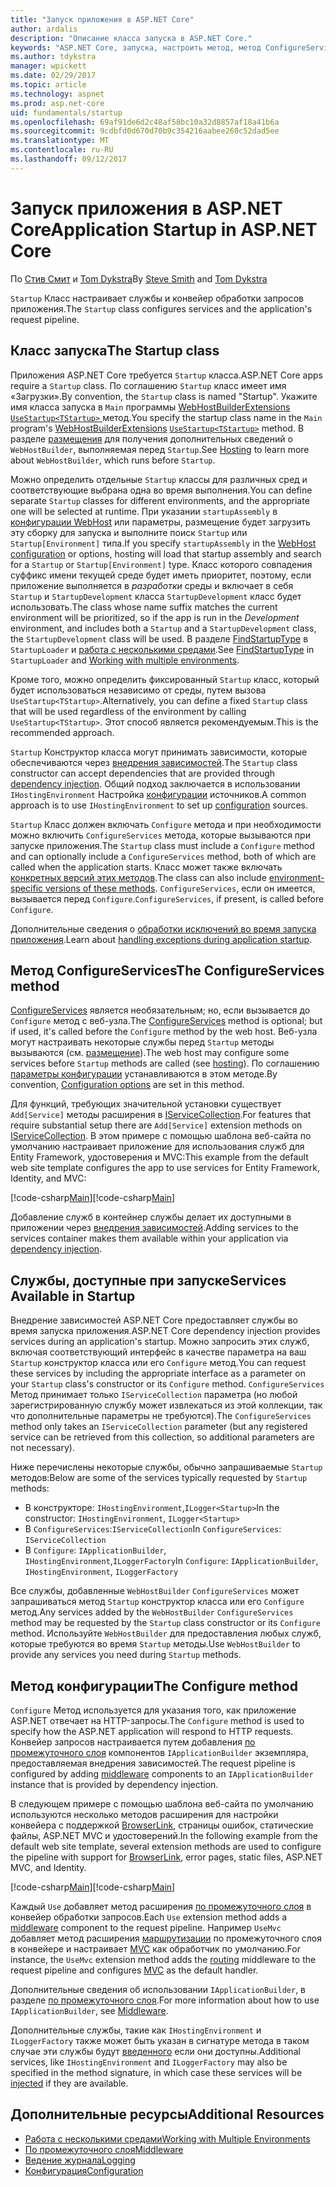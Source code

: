 ```yaml
---
title: "Запуск приложения в ASP.NET Core"
author: ardalis
description: "Описание класса запуска в ASP.NET Core."
keywords: "ASP.NET Core, запуска, настроить метод, метод ConfigureServices"
ms.author: tdykstra
manager: wpickett
ms.date: 02/29/2017
ms.topic: article
ms.technology: aspnet
ms.prod: asp.net-core
uid: fundamentals/startup
ms.openlocfilehash: 69af91de6d2c48af58bc10a32d8857af18a41b6a
ms.sourcegitcommit: 9cdbfd0d670d70b9c354216aabee260c52dad5ee
ms.translationtype: MT
ms.contentlocale: ru-RU
ms.lasthandoff: 09/12/2017
---
```

# <a name="application-startup-in-aspnet-core"></a><span data-ttu-id="118f3-104">Запуск приложения в ASP.NET Core</span><span class="sxs-lookup"><span data-stu-id="118f3-104">Application Startup in ASP.NET Core</span></span>

<span data-ttu-id="118f3-105">По [Стив Смит](https://ardalis.com/) и [Tom Dykstra](https://github.com/tdykstra/)</span><span class="sxs-lookup"><span data-stu-id="118f3-105">By [Steve Smith](https://ardalis.com/) and [Tom Dykstra](https://github.com/tdykstra/)</span></span>

<span data-ttu-id="118f3-106">`Startup` Класс настраивает службы и конвейер обработки запросов приложения.</span><span class="sxs-lookup"><span data-stu-id="118f3-106">The `Startup` class configures services and the application's request pipeline.</span></span> 

## <a name="the-startup-class"></a><span data-ttu-id="118f3-107">Класс запуска</span><span class="sxs-lookup"><span data-stu-id="118f3-107">The Startup class</span></span>

<span data-ttu-id="118f3-108">Приложения ASP.NET Core требуется `Startup` класса.</span><span class="sxs-lookup"><span data-stu-id="118f3-108">ASP.NET Core apps require a `Startup` class.</span></span> <span data-ttu-id="118f3-109">По соглашению `Startup` класс имеет имя «Загрузки».</span><span class="sxs-lookup"><span data-stu-id="118f3-109">By convention, the `Startup` class is named "Startup".</span></span> <span data-ttu-id="118f3-110">Укажите имя класса запуска в `Main` программы [WebHostBuilderExtensions](https://docs.microsoft.com/aspnet/core/api/microsoft.aspnetcore.hosting.webhostbuilderextensions) [ `UseStartup<TStartup>` ](https://docs.microsoft.com/aspnet/core/api/microsoft.aspnetcore.hosting.webhostbuilderextensions#Microsoft_AspNetCore_Hosting_WebHostBuilderExtensions_UseStartup__1_Microsoft_AspNetCore_Hosting_IWebHostBuilder_) метод.</span><span class="sxs-lookup"><span data-stu-id="118f3-110">You specify the startup class name in the `Main` program's [WebHostBuilderExtensions](https://docs.microsoft.com/aspnet/core/api/microsoft.aspnetcore.hosting.webhostbuilderextensions) [`UseStartup<TStartup>`](https://docs.microsoft.com/aspnet/core/api/microsoft.aspnetcore.hosting.webhostbuilderextensions#Microsoft_AspNetCore_Hosting_WebHostBuilderExtensions_UseStartup__1_Microsoft_AspNetCore_Hosting_IWebHostBuilder_) method.</span></span> <span data-ttu-id="118f3-111">В разделе [размещения](xref:fundamentals/hosting) для получения дополнительных сведений о `WebHostBuilder`, выполняемая перед `Startup`.</span><span class="sxs-lookup"><span data-stu-id="118f3-111">See [Hosting](xref:fundamentals/hosting) to learn more about `WebHostBuilder`, which runs before `Startup`.</span></span>

<span data-ttu-id="118f3-112">Можно определить отдельные `Startup` классы для различных сред и соответствующие выбрана одна во время выполнения.</span><span class="sxs-lookup"><span data-stu-id="118f3-112">You can define separate `Startup` classes for different environments, and the appropriate one will be selected at runtime.</span></span> <span data-ttu-id="118f3-113">При указании `startupAssembly` в [конфигурации WebHost](https://docs.microsoft.com/aspnet/core/fundamentals/hosting?tabs=aspnetcore2x#configuring-a-host) или параметры, размещение будет загрузить эту сборку для запуска и выполните поиск `Startup` или `Startup[Environment]` типа.</span><span class="sxs-lookup"><span data-stu-id="118f3-113">If you specify `startupAssembly` in the [WebHost configuration](https://docs.microsoft.com/aspnet/core/fundamentals/hosting?tabs=aspnetcore2x#configuring-a-host) or options, hosting will load that startup assembly and search for a `Startup` or `Startup[Environment]` type.</span></span> <span data-ttu-id="118f3-114">Класс которого совпадения суффикс имени текущей среде будет иметь приоритет, поэтому, если приложение выполняется в *разработки* среды и включает в себя `Startup` и `StartupDevelopment` класса `StartupDevelopment` класс будет использовать.</span><span class="sxs-lookup"><span data-stu-id="118f3-114">The class whose name suffix matches the current environment will be prioritized, so if the app is run in the *Development* environment, and includes both a `Startup` and a `StartupDevelopment` class, the `StartupDevelopment` class will be used.</span></span> <span data-ttu-id="118f3-115">В разделе [FindStartupType](https://github.com/aspnet/Hosting/blob/rel/1.1.0/src/Microsoft.AspNetCore.Hosting/Internal/StartupLoader.cs) в `StartupLoader` и [работа с несколькими средами](environments.md#startup-conventions).</span><span class="sxs-lookup"><span data-stu-id="118f3-115">See [FindStartupType](https://github.com/aspnet/Hosting/blob/rel/1.1.0/src/Microsoft.AspNetCore.Hosting/Internal/StartupLoader.cs) in `StartupLoader` and [Working with multiple environments](environments.md#startup-conventions).</span></span>

<span data-ttu-id="118f3-116">Кроме того, можно определить фиксированный `Startup` класс, который будет использоваться независимо от среды, путем вызова `UseStartup<TStartup>`.</span><span class="sxs-lookup"><span data-stu-id="118f3-116">Alternatively, you can define a fixed `Startup` class that will be used regardless of the environment by calling `UseStartup<TStartup>`.</span></span> <span data-ttu-id="118f3-117">Этот способ является рекомендуемым.</span><span class="sxs-lookup"><span data-stu-id="118f3-117">This is the recommended approach.</span></span>

<span data-ttu-id="118f3-118">`Startup` Конструктор класса могут принимать зависимости, которые обеспечиваются через [внедрения зависимостей](xref:fundamentals/dependency-injection).</span><span class="sxs-lookup"><span data-stu-id="118f3-118">The `Startup` class constructor can accept dependencies that are provided through [dependency injection](xref:fundamentals/dependency-injection).</span></span> <span data-ttu-id="118f3-119">Общий подход заключается в использовании `IHostingEnvironment` Настройка [конфигурации](xref:fundamentals/configuration) источников.</span><span class="sxs-lookup"><span data-stu-id="118f3-119">A common approach is to use `IHostingEnvironment` to set up [configuration](xref:fundamentals/configuration) sources.</span></span>

<span data-ttu-id="118f3-120">`Startup` Класс должен включать `Configure` метода и при необходимости можно включить `ConfigureServices` метода, которые вызываются при запуске приложения.</span><span class="sxs-lookup"><span data-stu-id="118f3-120">The `Startup` class must include a `Configure` method and can optionally include a `ConfigureServices` method, both of which are called when the application starts.</span></span> <span data-ttu-id="118f3-121">Класс может также включать [конкретных версий этих методов](xref:fundamentals/environments#startup-conventions).</span><span class="sxs-lookup"><span data-stu-id="118f3-121">The class can also include [environment-specific versions of these methods](xref:fundamentals/environments#startup-conventions).</span></span> <span data-ttu-id="118f3-122">`ConfigureServices`, если он имеется, вызывается перед `Configure`.</span><span class="sxs-lookup"><span data-stu-id="118f3-122">`ConfigureServices`, if present, is called before `Configure`.</span></span>

<span data-ttu-id="118f3-123">Дополнительные сведения о [обработки исключений во время запуска приложения](xref:fundamentals/error-handling#startup-exception-handling).</span><span class="sxs-lookup"><span data-stu-id="118f3-123">Learn about [handling exceptions during application startup](xref:fundamentals/error-handling#startup-exception-handling).</span></span>

## <a name="the-configureservices-method"></a><span data-ttu-id="118f3-124">Метод ConfigureServices</span><span class="sxs-lookup"><span data-stu-id="118f3-124">The ConfigureServices method</span></span>

<span data-ttu-id="118f3-125">[ConfigureServices](https://docs.microsoft.com/aspnet/core/api/microsoft.aspnetcore.hosting.startupbase#Microsoft_AspNetCore_Hosting_StartupBase_ConfigureServices_Microsoft_Extensions_DependencyInjection_IServiceCollection_) является необязательным; но, если вызывается до `Configure` метод с веб-узла.</span><span class="sxs-lookup"><span data-stu-id="118f3-125">The [ConfigureServices](https://docs.microsoft.com/aspnet/core/api/microsoft.aspnetcore.hosting.startupbase#Microsoft_AspNetCore_Hosting_StartupBase_ConfigureServices_Microsoft_Extensions_DependencyInjection_IServiceCollection_) method is optional; but if used, it's called before the `Configure` method by the web host.</span></span> <span data-ttu-id="118f3-126">Веб-узла могут настраивать некоторые службы перед ``Startup`` методы вызываются (см. [размещение](xref:fundamentals/hosting)).</span><span class="sxs-lookup"><span data-stu-id="118f3-126">The web host may configure some services before ``Startup`` methods are called (see [hosting](xref:fundamentals/hosting)).</span></span> <span data-ttu-id="118f3-127">По соглашению [параметры конфигурации](xref:fundamentals/configuration) устанавливаются в этом методе.</span><span class="sxs-lookup"><span data-stu-id="118f3-127">By convention, [Configuration options](xref:fundamentals/configuration) are set in this method.</span></span>

<span data-ttu-id="118f3-128">Для функций, требующих значительной установки существует `Add[Service]` методы расширения в [IServiceCollection](https://docs.microsoft.com/aspnet/core/api/microsoft.extensions.dependencyinjection.iservicecollection).</span><span class="sxs-lookup"><span data-stu-id="118f3-128">For features that require substantial setup there are `Add[Service]` extension methods on [IServiceCollection](https://docs.microsoft.com/aspnet/core/api/microsoft.extensions.dependencyinjection.iservicecollection).</span></span> <span data-ttu-id="118f3-129">В этом примере с помощью шаблона веб-сайта по умолчанию настраивает приложение для использования служб для Entity Framework, удостоверения и MVC:</span><span class="sxs-lookup"><span data-stu-id="118f3-129">This example from the default web site template configures the app to use services for Entity Framework, Identity, and MVC:</span></span>

<span data-ttu-id="118f3-130">[!code-csharp[Main](../common/samples/WebApplication1/Startup.cs?highlight=4,7,11&start=40&end=55)]</span><span class="sxs-lookup"><span data-stu-id="118f3-130">[!code-csharp[Main](../common/samples/WebApplication1/Startup.cs?highlight=4,7,11&start=40&end=55)]</span></span>

<span data-ttu-id="118f3-131">Добавление служб в контейнер службы делает их доступными в приложении через [внедрения зависимостей](xref:fundamentals/dependency-injection).</span><span class="sxs-lookup"><span data-stu-id="118f3-131">Adding services to the services container makes them available within your application via [dependency injection](xref:fundamentals/dependency-injection).</span></span>

## <a name="services-available-in-startup"></a><span data-ttu-id="118f3-132">Службы, доступные при запуске</span><span class="sxs-lookup"><span data-stu-id="118f3-132">Services Available in Startup</span></span>

<span data-ttu-id="118f3-133">Внедрение зависимостей ASP.NET Core предоставляет службы во время запуска приложения.</span><span class="sxs-lookup"><span data-stu-id="118f3-133">ASP.NET Core dependency injection provides services during an application's startup.</span></span> <span data-ttu-id="118f3-134">Можно запросить этих служб, включая соответствующий интерфейс в качестве параметра на ваш `Startup` конструктор класса или его `Configure` метод.</span><span class="sxs-lookup"><span data-stu-id="118f3-134">You can request these services by including the appropriate interface as a parameter on your `Startup` class's constructor or its `Configure` method.</span></span> <span data-ttu-id="118f3-135">`ConfigureServices` Метод принимает только `IServiceCollection` параметра (но любой зарегистрированную службу может извлекаться из этой коллекции, так что дополнительные параметры не требуются).</span><span class="sxs-lookup"><span data-stu-id="118f3-135">The `ConfigureServices` method only takes an `IServiceCollection` parameter (but any registered service can be retrieved from this collection, so additional parameters are not necessary).</span></span>

<span data-ttu-id="118f3-136">Ниже перечислены некоторые службы, обычно запрашиваемые `Startup` методов:</span><span class="sxs-lookup"><span data-stu-id="118f3-136">Below are some of the services typically requested by `Startup` methods:</span></span>

* <span data-ttu-id="118f3-137">В конструкторе: `IHostingEnvironment`,`ILogger<Startup>`</span><span class="sxs-lookup"><span data-stu-id="118f3-137">In the constructor:  `IHostingEnvironment`, `ILogger<Startup>`</span></span>
* <span data-ttu-id="118f3-138">В `ConfigureServices`:`IServiceCollection`</span><span class="sxs-lookup"><span data-stu-id="118f3-138">In `ConfigureServices`:  `IServiceCollection`</span></span>
* <span data-ttu-id="118f3-139">В `Configure`: `IApplicationBuilder`, `IHostingEnvironment`,`ILoggerFactory`</span><span class="sxs-lookup"><span data-stu-id="118f3-139">In `Configure`:  `IApplicationBuilder`, `IHostingEnvironment`, `ILoggerFactory`</span></span>

<span data-ttu-id="118f3-140">Все службы, добавленные ``WebHostBuilder`` ``ConfigureServices`` может запрашиваться метод ``Startup`` конструктор класса или его ``Configure`` метод.</span><span class="sxs-lookup"><span data-stu-id="118f3-140">Any services added by the ``WebHostBuilder`` ``ConfigureServices`` method may be requested by the ``Startup`` class constructor or its ``Configure`` method.</span></span> <span data-ttu-id="118f3-141">Используйте `WebHostBuilder` для предоставления любых служб, которые требуются во время `Startup` методы.</span><span class="sxs-lookup"><span data-stu-id="118f3-141">Use `WebHostBuilder` to provide any services you need during `Startup` methods.</span></span>

## <a name="the-configure-method"></a><span data-ttu-id="118f3-142">Метод конфигурации</span><span class="sxs-lookup"><span data-stu-id="118f3-142">The Configure method</span></span>

<span data-ttu-id="118f3-143">`Configure` Метод используется для указания того, как приложение ASP.NET отвечает на HTTP-запросы.</span><span class="sxs-lookup"><span data-stu-id="118f3-143">The `Configure` method is used to specify how the ASP.NET application will respond to HTTP requests.</span></span> <span data-ttu-id="118f3-144">Конвейер запросов настраивается путем добавления [по промежуточного слоя](middleware.md) компонентов `IApplicationBuilder` экземпляра, предоставляемая внедрения зависимостей.</span><span class="sxs-lookup"><span data-stu-id="118f3-144">The request pipeline is configured by adding [middleware](middleware.md) components to an `IApplicationBuilder` instance that is provided by dependency injection.</span></span>

<span data-ttu-id="118f3-145">В следующем примере с помощью шаблона веб-сайта по умолчанию используются несколько методов расширения для настройки конвейера с поддержкой [BrowserLink](http://vswebessentials.com/features/browserlink), страницы ошибок, статические файлы, ASP.NET MVC и удостоверений.</span><span class="sxs-lookup"><span data-stu-id="118f3-145">In the following example from the default web site template, several extension methods are used to configure the pipeline with support for [BrowserLink](http://vswebessentials.com/features/browserlink), error pages, static files, ASP.NET MVC, and Identity.</span></span>

<span data-ttu-id="118f3-146">[!code-csharp[Main](../common/samples/WebApplication1/Startup.cs?highlight=8,9,10,14,17,19,21&start=58&end=84)]</span><span class="sxs-lookup"><span data-stu-id="118f3-146">[!code-csharp[Main](../common/samples/WebApplication1/Startup.cs?highlight=8,9,10,14,17,19,21&start=58&end=84)]</span></span>

<span data-ttu-id="118f3-147">Каждый `Use` добавляет метод расширения [по промежуточного слоя](xref:fundamentals/middleware) в конвейер обработки запросов.</span><span class="sxs-lookup"><span data-stu-id="118f3-147">Each `Use` extension method adds a [middleware](xref:fundamentals/middleware) component to the request pipeline.</span></span> <span data-ttu-id="118f3-148">Например `UseMvc` добавляет метод расширения [маршрутизации](routing.md) по промежуточного слоя в конвейере и настраивает [MVC](xref:mvc/overview) как обработчик по умолчанию.</span><span class="sxs-lookup"><span data-stu-id="118f3-148">For instance, the `UseMvc` extension method adds the [routing](routing.md) middleware to the request pipeline and configures [MVC](xref:mvc/overview) as the default handler.</span></span>

<span data-ttu-id="118f3-149">Дополнительные сведения об использовании `IApplicationBuilder`, в разделе [по промежуточного слоя](xref:fundamentals/middleware).</span><span class="sxs-lookup"><span data-stu-id="118f3-149">For more information about how to use `IApplicationBuilder`, see [Middleware](xref:fundamentals/middleware).</span></span>

<span data-ttu-id="118f3-150">Дополнительные службы, такие как `IHostingEnvironment` и `ILoggerFactory` также может быть указан в сигнатуре метода в таком случае эти службы будут [введенного](dependency-injection.md) если они доступны.</span><span class="sxs-lookup"><span data-stu-id="118f3-150">Additional services, like `IHostingEnvironment` and `ILoggerFactory` may also be specified in the method signature, in which case these services will be [injected](dependency-injection.md) if they are available.</span></span> 

## <a name="additional-resources"></a><span data-ttu-id="118f3-151">Дополнительные ресурсы</span><span class="sxs-lookup"><span data-stu-id="118f3-151">Additional Resources</span></span>

* [<span data-ttu-id="118f3-152">Работа с несколькими средами</span><span class="sxs-lookup"><span data-stu-id="118f3-152">Working with Multiple Environments</span></span>](xref:fundamentals/environments)
* [<span data-ttu-id="118f3-153">По промежуточного слоя</span><span class="sxs-lookup"><span data-stu-id="118f3-153">Middleware</span></span>](xref:fundamentals/middleware)
* [<span data-ttu-id="118f3-154">Ведение журнала</span><span class="sxs-lookup"><span data-stu-id="118f3-154">Logging</span></span>](xref:fundamentals/logging)
* [<span data-ttu-id="118f3-155">Конфигурация</span><span class="sxs-lookup"><span data-stu-id="118f3-155">Configuration</span></span>](xref:fundamentals/configuration)
